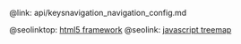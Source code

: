 @link: api/keysnavigation_navigation_config.md

@seolinktop: [html5 framework](https://webix.com)
@seolink: [javascript treemap](https://webix.com/widget/treemap/)